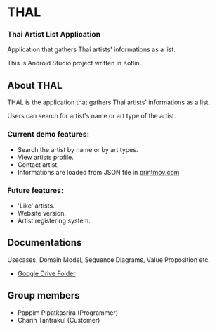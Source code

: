 # THAL
### Thai Artist List Application

Application that gathers Thai artists' informations as a list.

This is Android Studio project written in Kotlin.

## About THAL
THAL is the application that gathers Thai artists' informations as a list.

Users can search for artist's name or art type of the artist.

### Current demo features:
- Search the artist by name or by art types.
- View artists profile.
- Contact artist.
- Informations are loaded from JSON file in [printmov.com](http://www.printmov.com/THAL/artist.json)

### Future features:
- 'Like' artists.
- Website version.
- Artist registering system.

## Documentations
Usecases, Domain Model, Sequence Diagrams, Value Proposition etc.
- [Google Drive Folder](https://drive.google.com/drive/folders/1VfmdiJfwREzLv9FG_W5L5Fww504Kt8n6?usp=sharing)

## Group members
- Pappim Pipatkasrira (Programmer)
- Charin Tantrakul (Customer)
